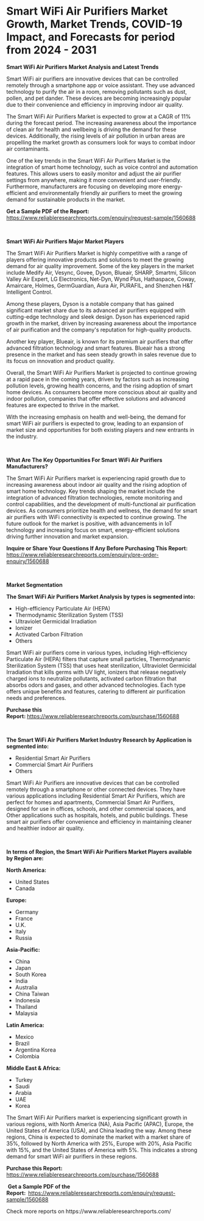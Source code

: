 <p><h1>Smart WiFi Air Purifiers Market Growth, Market Trends, COVID-19 Impact, and Forecasts for period from 2024 - 2031</h1></p><p><strong>Smart WiFi Air Purifiers Market Analysis and Latest Trends</strong></p>
<p><p>Smart WiFi air purifiers are innovative devices that can be controlled remotely through a smartphone app or voice assistant. They use advanced technology to purify the air in a room, removing pollutants such as dust, pollen, and pet dander. These devices are becoming increasingly popular due to their convenience and efficiency in improving indoor air quality.</p><p>The Smart WiFi Air Purifiers Market is expected to grow at a CAGR of 11% during the forecast period. The increasing awareness about the importance of clean air for health and wellbeing is driving the demand for these devices. Additionally, the rising levels of air pollution in urban areas are propelling the market growth as consumers look for ways to combat indoor air contaminants.</p><p>One of the key trends in the Smart WiFi Air Purifiers Market is the integration of smart home technology, such as voice control and automation features. This allows users to easily monitor and adjust the air purifier settings from anywhere, making it more convenient and user-friendly. Furthermore, manufacturers are focusing on developing more energy-efficient and environmentally friendly air purifiers to meet the growing demand for sustainable products in the market.</p></p>
<p><strong>Get a Sample PDF of the Report:&nbsp;</strong> <a href="https://www.reliableresearchreports.com/enquiry/request-sample/1560688">https://www.reliableresearchreports.com/enquiry/request-sample/1560688</a></p>
<p>&nbsp;</p>
<p><strong>Smart WiFi Air Purifiers Major Market Players</strong></p>
<p><p>The Smart WiFi Air Purifiers Market is highly competitive with a range of players offering innovative products and solutions to meet the growing demand for air quality improvement. Some of the key players in the market include Medify Air, Vesync, Govee, Dyson, Blueair, SHARP, Smartmi, Silicon Valley Air Expert, LG Electronics, Net-Dyn, Wynd Plus, Hathaspace, Coway, Amaircare, Holmes, GermGuardian, Aura Air, PURAFIL, and Shenzhen H&T Intelligent Control.</p><p>Among these players, Dyson is a notable company that has gained significant market share due to its advanced air purifiers equipped with cutting-edge technology and sleek design. Dyson has experienced rapid growth in the market, driven by increasing awareness about the importance of air purification and the company's reputation for high-quality products.</p><p>Another key player, Blueair, is known for its premium air purifiers that offer advanced filtration technology and smart features. Blueair has a strong presence in the market and has seen steady growth in sales revenue due to its focus on innovation and product quality.</p><p>Overall, the Smart WiFi Air Purifiers Market is projected to continue growing at a rapid pace in the coming years, driven by factors such as increasing pollution levels, growing health concerns, and the rising adoption of smart home devices. As consumers become more conscious about air quality and indoor pollution, companies that offer effective solutions and advanced features are expected to thrive in the market.</p><p>With the increasing emphasis on health and well-being, the demand for smart WiFi air purifiers is expected to grow, leading to an expansion of market size and opportunities for both existing players and new entrants in the industry.</p></p>
<p>&nbsp;</p>
<p><strong>What Are The Key Opportunities For Smart WiFi Air Purifiers Manufacturers?</strong></p>
<p><p>The Smart WiFi Air Purifiers market is experiencing rapid growth due to increasing awareness about indoor air quality and the rising adoption of smart home technology. Key trends shaping the market include the integration of advanced filtration technologies, remote monitoring and control capabilities, and the development of multi-functional air purification devices. As consumers prioritize health and wellness, the demand for smart air purifiers with WiFi connectivity is expected to continue growing. The future outlook for the market is positive, with advancements in IoT technology and increasing focus on smart, energy-efficient solutions driving further innovation and market expansion.</p></p>
<p><strong>Inquire or Share Your Questions If Any Before Purchasing This Report:</strong> <a href="https://www.reliableresearchreports.com/enquiry/pre-order-enquiry/1560688">https://www.reliableresearchreports.com/enquiry/pre-order-enquiry/1560688</a></p>
<p>&nbsp;</p>
<p><strong>Market Segmentation</strong></p>
<p><strong>The Smart WiFi Air Purifiers Market Analysis by types is segmented into:</strong></p>
<p><ul><li>High-efficiency Particulate Air (HEPA)</li><li>Thermodynamic Sterilization System (TSS)</li><li>Ultraviolet Germicidal Irradiation</li><li>Ionizer</li><li>Activated Carbon Filtration</li><li>Others</li></ul></p>
<p><p>Smart WiFi air purifiers come in various types, including High-efficiency Particulate Air (HEPA) filters that capture small particles, Thermodynamic Sterilization System (TSS) that uses heat sterilization, Ultraviolet Germicidal Irradiation that kills germs with UV light, ionizers that release negatively charged ions to neutralize pollutants, activated carbon filtration that absorbs odors and gases, and other advanced technologies. Each type offers unique benefits and features, catering to different air purification needs and preferences.</p></p>
<p><strong>Purchase this Report:&nbsp;</strong><a href="https://www.reliableresearchreports.com/purchase/1560688">https://www.reliableresearchreports.com/purchase/1560688</a></p>
<p>&nbsp;</p>
<p><strong>The Smart WiFi Air Purifiers Market Industry Research by Application is segmented into:</strong></p>
<p><ul><li>Residential Smart Air Purifiers</li><li>Commercial Smart Air Purifiers</li><li>Others</li></ul></p>
<p><p>Smart WiFi Air Purifiers are innovative devices that can be controlled remotely through a smartphone or other connected devices. They have various applications including Residential Smart Air Purifiers, which are perfect for homes and apartments, Commercial Smart Air Purifiers, designed for use in offices, schools, and other commercial spaces, and Other applications such as hospitals, hotels, and public buildings. These smart air purifiers offer convenience and efficiency in maintaining cleaner and healthier indoor air quality.</p></p>
<p>&nbsp;</p>
<p><strong>In terms of Region, the Smart WiFi Air Purifiers Market Players available by Region are:</strong></p>
<p>
    <p> <strong> North America: </strong>
        <ul>
            <li>United States</li>
            <li>Canada</li>
        </ul>
        </p> 
    <p> <strong> Europe: </strong>
        <ul>
            <li>Germany</li>
            <li>France</li>
            <li>U.K.</li>
            <li>Italy</li>
            <li>Russia</li>
        </ul>
        </p> 
    <p> <strong> Asia-Pacific: </strong>
        <ul>
            <li>China</li>
            <li>Japan</li>
            <li>South Korea</li>
            <li>India</li>
            <li>Australia</li>
            <li>China Taiwan</li>
            <li>Indonesia</li>
            <li>Thailand</li>
            <li>Malaysia</li>
        </ul>
        </p> 
    <p> <strong> Latin America: </strong>
        <ul>
            <li>Mexico</li>
            <li>Brazil</li>
            <li>Argentina Korea</li>
            <li>Colombia</li>
        </ul>
        </p> 
    <p> <strong> Middle East & Africa: </strong>
        <ul>
            <li>Turkey</li>
            <li>Saudi</li>
            <li>Arabia</li>
            <li>UAE</li>
            <li>Korea</li>
        </ul>
    </p>
    </p>
<p><p>The Smart WiFi Air Purifiers market is experiencing significant growth in various regions, with North America (NA), Asia Pacific (APAC), Europe, the United States of America (USA), and China leading the way. Among these regions, China is expected to dominate the market with a market share of 35%, followed by North America with 25%, Europe with 20%, Asia Pacific with 15%, and the United States of America with 5%. This indicates a strong demand for smart WiFi air purifiers in these regions.</p></p>
<p><strong>Purchase this Report: </strong><a href="https://www.reliableresearchreports.com/purchase/1560688">https://www.reliableresearchreports.com/purchase/1560688</a></p>
<p>&nbsp;<strong>Get a Sample PDF of the Report:&nbsp;&nbsp;</strong><a href="https://www.reliableresearchreports.com/enquiry/request-sample/1560688">https://www.reliableresearchreports.com/enquiry/request-sample/1560688</a></p>
<p><strong></strong></p>
<p>Check more reports on https://www.reliableresearchreports.com/</p>